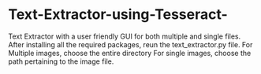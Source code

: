 # Text-Extractor-using-Tesseract-
Text Extractor with a user friendly GUI for both multiple and single files.
After installing all the required packages, reun the text_extractor.py file.
For Multiple images, choose the entire directory
For single images, choose the path pertaining to the image file.
